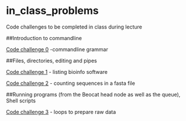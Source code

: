 in_class_problems
=================

Code challenges to be completed in class during lecture

##Introduction to commandline

[Code challenge 0](https://github.com/NGSAnalysisOnBeocatClass/in_class_problems/blob/master/Lecture1.md#code-challenge-0) -commandline grammar

##Files, directories, editing and pipes

[Code challenge 1](https://github.com/NGSAnalysisOnBeocatClass/in_class_problems/blob/master/Lecture2.md#code-challenge-1) - listing bioinfo software

[Code challenge 2](https://github.com/NGSAnalysisOnBeocatClass/in_class_problems/blob/master/Lecture2.md#code-challenge-2) - counting sequences in a fasta file

##Running programs (from the Beocat head node as well as the queue), Shell scripts

[Code challenge 3](https://github.com/NGSAnalysisOnBeocatClass/in_class_problems/blob/master/Lecture2.md#code-challenge-3) - loops to prepare raw data
